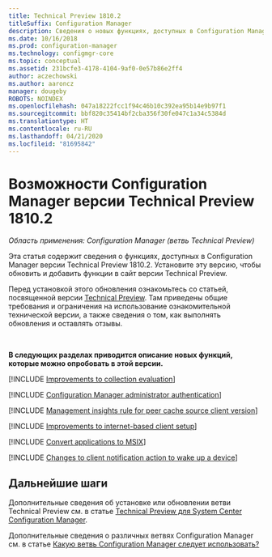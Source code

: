 ```yaml
---
title: Technical Preview 1810.2
titleSuffix: Configuration Manager
description: Сведения о новых функциях, доступных в Configuration Manager версии 1810.2 ветви Technical Preview.
ms.date: 10/16/2018
ms.prod: configuration-manager
ms.technology: configmgr-core
ms.topic: conceptual
ms.assetid: 231bcfe3-4178-4104-9af0-0e57b86e2ff4
author: aczechowski
ms.author: aaroncz
manager: dougeby
ROBOTS: NOINDEX
ms.openlocfilehash: 047a18222fcc1f94c46b10c392ea95b14e9b97f1
ms.sourcegitcommit: bbf820c35414bf2cba356f30fe047c1a34c5384d
ms.translationtype: HT
ms.contentlocale: ru-RU
ms.lasthandoff: 04/21/2020
ms.locfileid: "81695842"
---
```

# <a name="capabilities-in-configuration-manager-technical-preview-version-18102"></a>Возможности Configuration Manager версии Technical Preview 1810.2 

*Область применения: Configuration Manager (ветвь Technical Preview)*

Эта статья содержит сведения о функциях, доступных в Configuration Manager версии Technical Preview 1810.2. Установите эту версию, чтобы обновить и добавить функции в сайт версии Technical Preview. 

Перед установкой этого обновления ознакомьтесь со статьей, посвященной версии [Technical Preview](technical-preview.md). Там приведены общие требования и ограничения на использование ознакомительной технической версии, а также сведения о том, как выполнять обновления и оставлять отзывы.     


<!--  Known Issues Template
## Known issues 

[!INCLUDE [known issue title](includes/known-issue-bugid.md)]

-->



<br>

**В следующих разделах приводится описание новых функций, которые можно опробовать в этой версии.**  

[!INCLUDE [Improvements to collection evaluation](includes/1810-2/1358981.md)]

[!INCLUDE [Configuration Manager administrator authentication](includes/1810-2/1357013.md)]

[!INCLUDE [Management insights rule for peer cache source client version](includes/1810-2/1358008.md)]

[!INCLUDE [Improvements to internet-based client setup](includes/1810-2/1359181.md)]

[!INCLUDE [Convert applications to MSIX](includes/1810-2/1359029.md)]

[!INCLUDE [Changes to client notification action to wake up a device](includes/1810-2/1317364.md)]  



## <a name="next-steps"></a>Дальнейшие шаги

Дополнительные сведения об установке или обновлении ветви Technical Preview см. в статье [Technical Preview для System Center Configuration Manager](technical-preview.md).    

Дополнительные сведения о различных ветвях Configuration Manager см. в статье [Какую ветвь Configuration Manager следует использовать?](../understand/which-branch-should-i-use.md)
